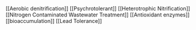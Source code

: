 [[Aerobic denitrification]]
[[Psychrotolerant]]
[[Heterotrophic Nitrification]]
[[Nitrogen Contaminated Wastewater Treatment]]
[[Antioxidant enzymes]]
[[bioaccumulation]]
[[Lead Tolerance]]
